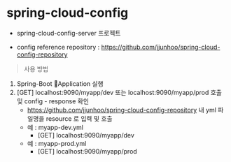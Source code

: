 # spring-cloud-config

- spring-cloud-config-server 프로젝트

- config reference repository : https://github.com/jjunhoo/spring-cloud-config-repository

> 사용 방법

1. Spring-Boot Application 실행
2. [GET] localhost:9090/myapp/dev 또는 localhost:9090/myapp/prod 호출 및 config - response 확인
   - https://github.com/jjunhoo/spring-cloud-config-repository 내 yml 파일명을 resource 로 입력 및 호출
   - 예 : myapp-dev.yml
     - [GET] localhost:9090/myapp/dev
   - 예 : myapp-prod.yml
     - [GET] localhost:9090/myapp/prod
